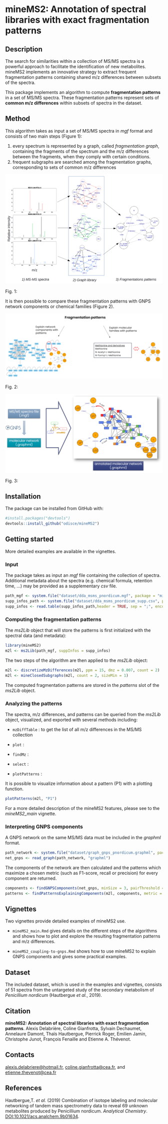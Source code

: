 # mineMS2: Annotation of spectral libraries with exact fragmentation patterns

## Description

The search for similarities within a collection of MS/MS spectra is a powerful approach to facilitate the identification of new metabolites. mineMS2 implements an innovative strategy to extract frequent fragmentation patterns containing shared m/z differences between subsets of the spectra.

This package implements an algorithm to compute **fragmentation patterns** in a set of MS/MS spectra. These fragmentation patterns represent sets of **common m/z differences** within subsets of spectra in the dataset.

## Method

This algorithm takes as input a set of MS/MS spectra in *mgf* format and consists of two main steps (Figure 1):

1.  every spectrum is represented by a graph, called *fragmentation graph*, containing the fragments of the spectrum and the m/z differences between the fragments, when they comply with certain conditions.
2.  frequent subgraphs are searched among the fragmentation graphs, corresponding to sets of common m/z differences

![](vignettes/images/mineMS2_input_output.png)

Fig. 1:

It is then possible to compare these fragmentation patterns with GNPS network components or chemical families (Figure 2).

![](vignettes/images/explain_patterns.png)

Fig. 2:

![](vignettes/images/mineMS2_gnps.png)

Fig. 3:

## Installation

The package can be installed from GitHub with:

``` r
#install.packages("devtools")
devtools::install_github("odisce/mineMS2")
```

## Getting started

More detailed examples are available in the vignettes.

### Input

The package takes as input an *mgf* file containing the collection of spectra. Additional metadata about the spectra (e.g. chemical formula, retention time, ...) may be provided as a supplementary *csv* file.

``` r
path_mgf <- system.file("dataset/dda_msms_pnordicum.mgf", package = "mineMS2")
supp_infos_path <- system.file("dataset/dda_msms_pnordicum_supp.csv", package = "mineMS2")
supp_infos <- read.table(supp_infos_path,header = TRUE, sep = ";", encoding = "utf-8", quote = "")
```

### Computing the fragmentation patterns

The *ms2Lib* object that will store the patterns is first initialized with the spectral data (and metadata):

``` r
library(mineMS2)
m2l <- ms2Lib(path_mgf, suppInfos = supp_infos)
```

The two steps of the algorithm are then applied to the *ms2Lib* object:

``` r
m2l <- discretizeMzDifferences(m2l, ppm = 15, dmz = 0.007, count = 2)
m2l <- mineClosedSubgraphs(m2l, count = 2, sizeMin = 1)
```

The computed fragmentation patterns are stored in the *patterns* slot of the *ms2Lib* object.

### Analyzing the patterns

The spectra, m/z differences, and patterns can be queried from the *ms2Lib* object, visualized, and exported with several methods including:

-   `mzDiffTable` : to get the list of all m/z differences in the MS/MS collection

-   `plot` :

-   `findMz` :

-   `select` :

-   `plotPatterns` :

It is possible to visualize information about a pattern (P1) with a plotting function.

``` r
plotPatterns(m2l, "P1")
```

For a more detailed description of the mineMS2 features, please see to the *mineMS2_main* vignette.

### Interpreting GNPS components

A GNPS network on the same MS/MS data must be included in the *graphml* format.

``` r
path_network <- system.file("dataset/graph_gnps_pnordicum.graphml", package = "mineMS2")
net_gnps <- read_graph(path_network, "graphml")
```

The components of the network are then calculated and the patterns which maximize a chosen metric (such as F1-score, recall or precision) for every component are returned.

``` r
components <- findGNPSComponents(net_gnps, minSize = 3, pairThreshold = 0.9)
patterns <- findPatternsExplainingComponents(m2l, components, metric = c("recall", "precision", "size"), top = 1)
```

## Vignettes

Two vignettes provide detailed examples of mineMS2 use.

-   `mineMS2_main.Rmd` gives details on the different steps of the algorithms and shows how to plot and explore the resulting fragmentation patterns and m/z differences.

-   `mineMS2_coupling-to-gnps.Rmd` shows how to use mineMS2 to explain GNPS components and gives some practical examples.

## Dataset

The included dataset, which is used in the examples and vignettes, consists of 51 spectra from the untargeted study of the secondary metabolism of *Penicillium nordicum* (Hautbergue *et al.*, 2019).

## Citation

**mineMS2: Annotation of spectral libraries with exact fragmentation patterns**. Alexis Delabrière, Coline Gianfrotta, Sylvain Dechaumet, Annelaure Damont, Thaïs Hautbergue, Pierrick Roger, Emilien Jamin, Christophe Junot, François Fenaille and Etienne A. Thévenot.

## Contacts

[alexis.delabriere\@hotmail.fr](mailto:alexis.delabriere@hotmail.fr), [coline.gianfrotta\@cea.fr](mailto:coline.gianfrotta@cea.fr), and [etienne.thevenot\@cea.fr](mailto:etienne.thevenot@cea.fr)

## References

Hautbergue,T. *et al.* (2019) Combination of isotope labeling and molecular networking of tandem mass spectrometry data to reveal 69 unknown metabolites produced by Penicillium nordicum. *Analytical Chemistry*. [DOI:10.1021/acs.analchem.9b01634](https://doi.org/10.1021/acs.analchem.9b01634).
